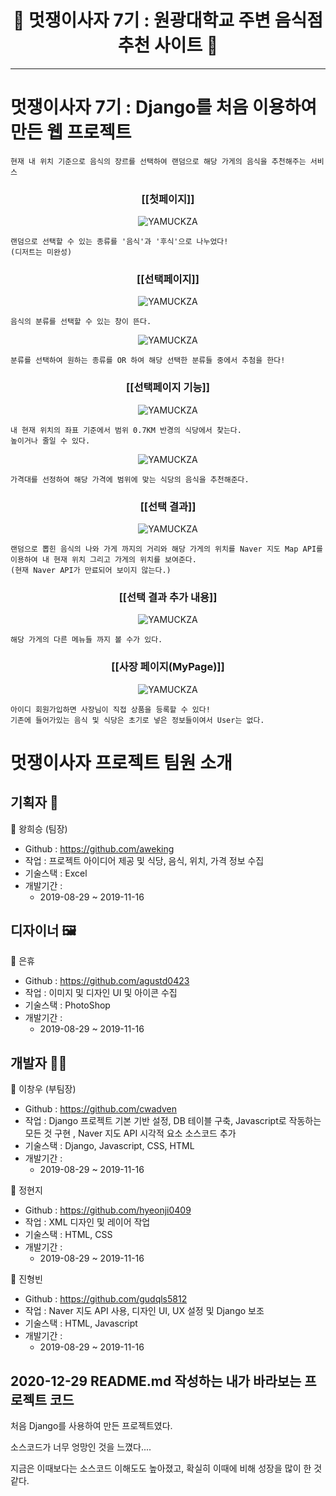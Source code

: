 <h1 align="center">🥪 멋쟁이사자 7기 : 원광대학교 주변 음식점 추천 사이트 🍔</h1>

---

<h1>멋쟁이사자 7기 : Django를 처음 이용하여 만든 웹 프로젝트</h1>

~~~
현재 내 위치 기준으로 음식의 장르를 선택하여 랜덤으로 해당 가게의 음식을 추천해주는 서비스
~~~

<h3 align="center">[[첫페이지]]</h3>
<p align="center">
<img alt="YAMUCKZA" src="https://github.com/cwadven/YAMUCKZA/blob/master/assets/start_page.PNG"/>
</p>

~~~
랜덤으로 선택할 수 있는 종류를 '음식'과 '후식'으로 나누었다!
(디저트는 미완성)
~~~

<h3 align="center">[[선택페이지]]</h3>
<p align="center">
<img alt="YAMUCKZA" src="https://github.com/cwadven/YAMUCKZA/blob/master/assets/select_page.PNG"/>
</p>

~~~
음식의 분류를 선택할 수 있는 창이 뜬다.
~~~

<p align="center">
<img alt="YAMUCKZA" src="https://github.com/cwadven/YAMUCKZA/blob/master/assets/select_page2.PNG"/>
</p>

~~~
분류를 선택하여 원하는 종류를 OR 하여 해당 선택한 분류들 중에서 추첨을 한다!
~~~

<h3 align="center">[[선택페이지 기능]]</h3>
<p align="center">
<img alt="YAMUCKZA" src="https://github.com/cwadven/YAMUCKZA/blob/master/assets/around.PNG"/>
</p>

~~~
내 현재 위치의 좌표 기준에서 범위 0.7KM 반경의 식당에서 찾는다.
높이거나 줄일 수 있다.
~~~

<p align="center">
<img alt="YAMUCKZA" src="https://github.com/cwadven/YAMUCKZA/blob/master/assets/price.PNG"/>
</p>

~~~
가격대를 선정하여 해당 가격에 범위에 맞는 식당의 음식을 추천해준다.
~~~

<h3 align="center">[[선택 결과]]</h3>
<p align="center">
<img alt="YAMUCKZA" src="https://github.com/cwadven/YAMUCKZA/blob/master/assets/selected_page.PNG"/>
</p>

~~~
랜덤으로 뽑힌 음식의 나와 가게 까지의 거리와 해당 가게의 위치를 Naver 지도 Map API를 이용하여 내 현재 위치 그리고 가게의 위치를 보여준다.
(현재 Naver API가 만료되어 보이지 않는다.)
~~~

<h3 align="center">[[선택 결과 추가 내용]]</h3>
<p align="center">
<img alt="YAMUCKZA" src="https://github.com/cwadven/YAMUCKZA/blob/master/assets/selected_page2.PNG"/>
</p>

~~~
해당 가게의 다른 메뉴들 까지 볼 수가 있다.
~~~

<h3 align="center">[[사장 페이지(MyPage)]]</h3>
<p align="center">
<img alt="YAMUCKZA" src="https://github.com/cwadven/YAMUCKZA/blob/master/assets/my_page.PNG"/>
</p>

~~~
아이디 회원가입하면 사장님이 직접 상품을 등록할 수 있다!
기존에 들어가있는 음식 및 식당은 초기로 넣은 정보들이여서 User는 없다.
~~~

<h1>멋쟁이사자 프로젝트 팀원 소개</h1>

## 기획자 📃

👤 왕희승 (팀장)

- Github : https://github.com/aweking
- 작업 : 프로젝트 아이디어 제공 및 식당, 음식, 위치, 가격 정보 수집
- 기술스택 : Excel
- 개발기간 :
    - 2019-08-29 ~ 2019-11-16

## 디자이너 🖼

👤 은휴

- Github : https://github.com/agustd0423
- 작업 : 이미지 및 디자인 UI 및 아이콘 수집
- 기술스택 : PhotoShop
- 개발기간 :
    - 2019-08-29 ~ 2019-11-16

## 개발자 👨‍💻

👤 이창우 (부팀장)

- Github : https://github.com/cwadven
- 작업 : Django 프로젝트 기본 기반 설정, DB 테이블 구축, Javascript로 작동하는 모든 것 구현 , Naver 지도 API 시각적 요소 소스코드 추가
- 기술스택 : Django, Javascript, CSS, HTML
- 개발기간 :
    - 2019-08-29 ~ 2019-11-16


👤 정현지

- Github : https://github.com/hyeonji0409
- 작업 : XML 디자인 및 레이어 작업
- 기술스택 : HTML, CSS
- 개발기간 :
    - 2019-08-29 ~ 2019-11-16

👤 진형빈

- Github : https://github.com/gudqls5812
- 작업 : Naver 지도 API 사용, 디자인 UI, UX 설정 및 Django 보조
- 기술스택 : HTML, Javascript
- 개발기간 :
    - 2019-08-29 ~ 2019-11-16


## 2020-12-29 README.md 작성하는 내가 바라보는 프로젝트 코드

처음 Django를 사용하여 만든 프로젝트였다.

소스코드가 너무 엉망인 것을 느꼈다....

지금은 이때보다는 소스코드 이해도도 높아졌고, 확실히 이때에 비해 성장을 많이 한 것 같다.